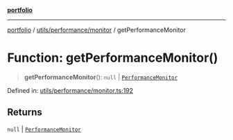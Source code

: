 [**portfolio**](../../../../README.md)

***

[portfolio](../../../../modules.md) / [utils/performance/monitor](../README.md) / getPerformanceMonitor

# Function: getPerformanceMonitor()

> **getPerformanceMonitor**(): `null` \| [`PerformanceMonitor`](../classes/PerformanceMonitor.md)

Defined in: [utils/performance/monitor.ts:192](https://github.com/tnorlund/Portfolio/blob/6bc88e7a9a50a923a99e7a5d4c7bf599673ef31a/portfolio/utils/performance/monitor.ts#L192)

## Returns

`null` \| [`PerformanceMonitor`](../classes/PerformanceMonitor.md)
